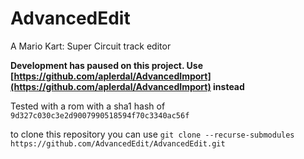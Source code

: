 # AdvancedEdit
A Mario Kart: Super Circuit track editor

**Development has paused on this project. Use [https://github.com/aplerdal/AdvancedImport](https://github.com/aplerdal/AdvancedImport) instead**

Tested with a rom with a sha1 hash of `9d327c030c3e2d9007990518594f70c3340ac56f`

to clone this repository you can use `git clone --recurse-submodules https://github.com/AdvancedEdit/AdvancedEdit.git`
